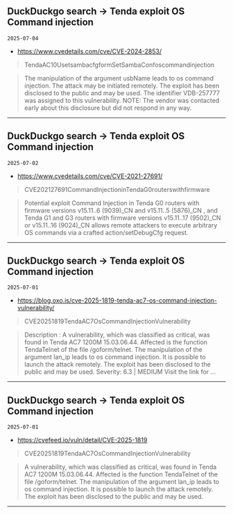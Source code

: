 ## DuckDuckgo search -> Tenda exploit OS Command injection
`2025-07-04`

* https://www.cvedetails.com/cve/CVE-2024-2853/

<blockquote>
 TendaAC10UsetsambacfgformSetSambaConfoscommandinjection
</blockquote>
<blockquote>
The manipulation of the argument usbName leads to os command injection. The attack may be initiated remotely. The exploit has been disclosed to the public and may be used. The identifier VDB-257777 was assigned to this vulnerability. NOTE: The vendor was contacted early about this disclosure but did not respond in any way.
</blockquote>

---

## DuckDuckgo search -> Tenda exploit OS Command injection
`2025-07-02`

* https://www.cvedetails.com/cve/CVE-2021-27691/

<blockquote>
 CVE202127691CommandInjectioninTendaG0routerswithfirmware
</blockquote>
<blockquote>
Potential exploit Command Injection in Tenda G0 routers with firmware versions v15.11..6 (9039)_CN and v15.11..5 (5876)_CN , and Tenda G1 and G3 routers with firmware versions v15.11..17 (9502)_CN or v15.11..16 (9024)_CN allows remote attackers to execute arbitrary OS commands via a crafted action/setDebugCfg request.
</blockquote>

---

## DuckDuckgo search -> Tenda exploit OS Command injection
`2025-07-01`

* https://blog.oxo.is/cve-2025-1819-tenda-ac7-os-command-injection-vulnerability/

<blockquote>
 CVE20251819TendaAC7OsCommandInjectionVulnerability
</blockquote>
<blockquote>
Description : A vulnerability, which was classified as critical, was found in Tenda AC7 1200M 15.03.06.44. Affected is the function TendaTelnet of the file /goform/telnet. The manipulation of the argument lan_ip leads to os command injection. It is possible to launch the attack remotely. The exploit has been disclosed to the public and may be used. Severity: 6.3 | MEDIUM Visit the link for ...
</blockquote>

---

## DuckDuckgo search -> Tenda exploit OS Command injection
`2025-07-01`

* https://cvefeed.io/vuln/detail/CVE-2025-1819

<blockquote>
 CVE20251819TendaAC7OsCommandInjectionVulnerability
</blockquote>
<blockquote>
A vulnerability, which was classified as critical, was found in Tenda AC7 1200M 15.03.06.44. Affected is the function TendaTelnet of the file /goform/telnet. The manipulation of the argument lan_ip leads to os command injection. It is possible to launch the attack remotely. The exploit has been disclosed to the public and may be used.
</blockquote>

---

